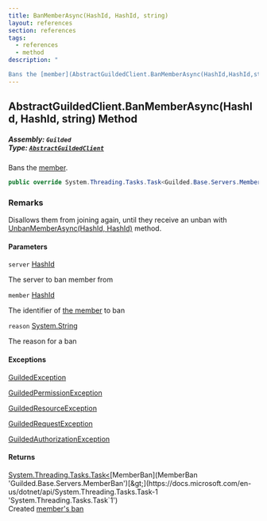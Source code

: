 ```yaml
---
title: BanMemberAsync(HashId, HashId, string)
layout: references
section: references
tags:
  - references
  - method
description: "

Bans the [member](AbstractGuildedClient.BanMemberAsync(HashId,HashId,string)#Guilded.AbstractGuildedClient.BanMemberAsync(Guilded.Base.HashId,Guilded.Base.HashId,string).member 'Guilded.AbstractGuildedClient.BanMemberAsync(Guilded.Base.HashId, Guilded.Base.HashId, string).member')."
---
```


## AbstractGuildedClient.BanMemberAsync(HashId, HashId, string) Method
##### **Assembly:** `Guilded`<br/>**Type:** [`AbstractGuildedClient`](AbstractGuildedClient 'Guilded.AbstractGuildedClient')

Bans the [member](AbstractGuildedClient.BanMemberAsync(HashId,HashId,string)#Guilded.AbstractGuildedClient.BanMemberAsync(Guilded.Base.HashId,Guilded.Base.HashId,string).member 'Guilded.AbstractGuildedClient.BanMemberAsync(Guilded.Base.HashId, Guilded.Base.HashId, string).member').

```csharp
public override System.Threading.Tasks.Task<Guilded.Base.Servers.MemberBan> BanMemberAsync(Guilded.Base.HashId server, Guilded.Base.HashId member, string? reason=null);
```

### Remarks
  
Disallows them from joining again, until they receive an unban with [UnbanMemberAsync(HashId, HashId)](BaseGuildedClient.UnbanMemberAsync(HashId,HashId) 'Guilded.Base.BaseGuildedClient.UnbanMemberAsync(Guilded.Base.HashId,Guilded.Base.HashId)') method.
#### Parameters

<a name='Guilded.AbstractGuildedClient.BanMemberAsync(Guilded.Base.HashId,Guilded.Base.HashId,string).server'></a>

`server` [HashId](HashId 'Guilded.Base.HashId')

The server to ban member from

<a name='Guilded.AbstractGuildedClient.BanMemberAsync(Guilded.Base.HashId,Guilded.Base.HashId,string).member'></a>

`member` [HashId](HashId 'Guilded.Base.HashId')

The identifier of [the member](Member 'Guilded.Base.Servers.Member') to ban

<a name='Guilded.AbstractGuildedClient.BanMemberAsync(Guilded.Base.HashId,Guilded.Base.HashId,string).reason'></a>

`reason` [System.String](https://docs.microsoft.com/en-us/dotnet/api/System.String 'System.String')

The reason for a ban

#### Exceptions

[GuildedException](GuildedException 'Guilded.Base.GuildedException')

[GuildedPermissionException](GuildedPermissionException 'Guilded.Base.GuildedPermissionException')

[GuildedResourceException](GuildedResourceException 'Guilded.Base.GuildedResourceException')

[GuildedRequestException](GuildedRequestException 'Guilded.Base.GuildedRequestException')

[GuildedAuthorizationException](GuildedAuthorizationException 'Guilded.Base.GuildedAuthorizationException')

#### Returns
[System.Threading.Tasks.Task&lt;](https://docs.microsoft.com/en-us/dotnet/api/System.Threading.Tasks.Task-1 'System.Threading.Tasks.Task`1')[MemberBan](MemberBan 'Guilded.Base.Servers.MemberBan')[&gt;](https://docs.microsoft.com/en-us/dotnet/api/System.Threading.Tasks.Task-1 'System.Threading.Tasks.Task`1')  
Created [member's ban](MemberBan 'Guilded.Base.Servers.MemberBan')